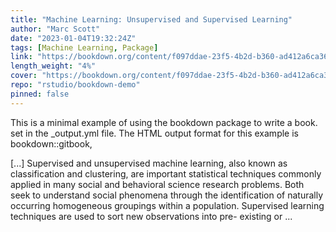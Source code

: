 ```yaml
---
title: "Machine Learning: Unsupervised and Supervised Learning"
author: "Marc Scott"
date: "2023-01-04T19:32:24Z"
tags: [Machine Learning, Package]
link: "https://bookdown.org/content/f097ddae-23f5-4b2d-b360-ad412a6ca36a/"
length_weight: "4%"
cover: "https://bookdown.org/content/f097ddae-23f5-4b2d-b360-ad412a6ca36a/ML_cover.png"
repo: "rstudio/bookdown-demo"
pinned: false
---
```


<p>This is a minimal example of using the bookdown package to write a book.
set in the _output.yml file.
The HTML output format for this example is bookdown::gitbook,</p> [...] Supervised and unsupervised machine learning, also known as classification and clustering, are important statistical techniques commonly applied in many social and behavioral science research problems. Both seek to understand social phenomena through the identification of naturally occurring homogeneous groupings within a population. Supervised learning techniques are used to sort new observations into pre- existing or  ...
